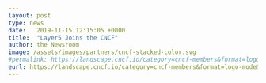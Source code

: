 ```yaml
---
layout: post
type: news
date:   2019-11-15 12:15:05 +0000
title:  "Layer5 Joins the CNCF"
author: the Newsroom
image: /assets/images/partners/cncf-stacked-color.svg
#permalink: https://landscape.cncf.io/category=cncf-members&format=logo-mode&grouping=category&selected=layer5-member&embed=yes
eurl: https://landscape.cncf.io/category=cncf-members&format=logo-mode&grouping=category&selected=layer5-member&embed=yes
---
```


